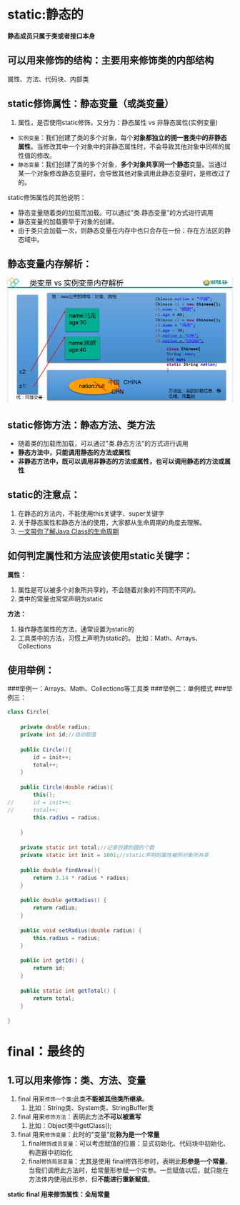 # static:静态的
**静态成员只属于类或者接口本身**
## 可以用来修饰的结构：主要用来修饰类的内部结构
属性、方法、代码块、内部类
## static修饰属性：静态变量（或类变量）

1. 属性，是否使用static修饰，又分为：静态属性  vs 非静态属性(实例变量)
- `实例变量`：我们创建了类的多个对象，每个**对象都独立的拥一套类中的非静态属性**。当修改其中一个对象中的非静态属性时，不会导致其他对象中同样的属性值的修改。
- `静态变量`：我们创建了类的多个对象，**多个对象共享同一个静态**变量。当通过某一个对象修改静态变量时，会导致其他对象调用此静态变量时，是修改过了的。

static修饰属性的其他说明：
* 静态变量随着类的加载而加载。可以通过"类.静态变量"的方式进行调用
* 静态变量的加载要早于对象的创建。
* 由于类只会加载一次，则静态变量在内存中也只会存在一份：存在方法区的静态域中。
   
## 静态变量内存解析：
![image.png](image/img_4.png)
## static修饰方法：静态方法、类方法
* 随着类的加载而加载，可以通过"类.静态方法"的方式进行调用
* **静态方法中，只能调用静态的方法或属性**
* **非静态方法中，既可以调用非静态的方法或属性，也可以调用静态的方法或属性**
## static的注意点：

1. 在静态的方法内，不能使用this关键字、super关键字
2. 关于静态属性和静态方法的使用，大家都从生命周期的角度去理解。
3. [一文带你了解Java Class的生命周期](https://zhuanlan.zhihu.com/p/593814981)

## 如何判定属性和方法应该使用static关键字：
**属性：**
1. 属性是可以被多个对象所共享的，不会随着对象的不同而不同的。
2. 类中的常量也常常声明为static

**方法：**
1. 操作静态属性的方法，通常设置为static的
2. 工具类中的方法，习惯上声明为static的。 比如：Math、Arrays、Collections
## 使用举例：
###举例一：Arrays、Math、Collections等工具类
###举例二：单例模式
###举例三：
```java
class Circle{
	
	private double radius;
	private int id;//自动赋值
	
	public Circle(){
		id = init++;
		total++;
	}
	
	public Circle(double radius){
		this();
//		id = init++;
//		total++;
		this.radius = radius;
		
	}
	
	private static int total;//记录创建的圆的个数
	private static int init = 1001;//static声明的属性被所对象所共享
	
	public double findArea(){
		return 3.14 * radius * radius;
	}

	public double getRadius() {
		return radius;
	}

	public void setRadius(double radius) {
		this.radius = radius;
	}

	public int getId() {
		return id;
	}

	public static int getTotal() {
		return total;
	}

}
```
# final：最终的
## 1.可以用来修饰：类、方法、变量

1. final 用来`修饰一个类`:此类**不能被其他类所继承**。
   1. 比如：String类、System类、StringBuffer类
2. final 用来`修饰方法`：表明此方法**不可以被重写**
   1. 比如：Object类中getClass();
3. final 用来`修饰变量`：此时的"变量"就**称为是一个常量**
   1. final`修饰成员变量`：可以考虑赋值的位置：显式初始化、代码块中初始化、构造器中初始化
   2. final`修饰局部变量`：尤其是使用   final修饰形参时，表明此**形参是一个常量**。当我们调用此方法时，给常量形参赋一个实参。一旦赋值以后，就只能在方法体内使用此形参，但**不能进行重新赋值**。

**static final 用来修饰属性：全局常量**


